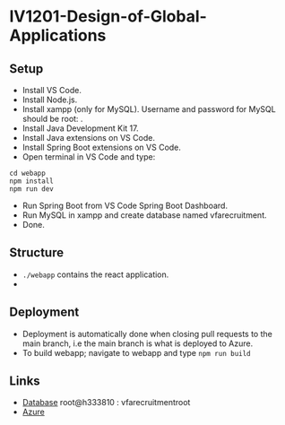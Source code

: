 # IV1201-Design-of-Global-Applications

## Setup
- Install VS Code.
- Install Node.js.
- Install xampp (only for MySQL). Username and password for MySQL should be root: .
- Install Java Development Kit 17.
- Install Java extensions on VS Code.
- Install Spring Boot extensions on VS Code.
- Open terminal in VS Code and type:
```
cd webapp
npm install
npm run dev
``` 
- Run Spring Boot from VS Code Spring Boot Dashboard.
- Run MySQL in xampp and create database named vfarecruitment.
- Done.

## Structure
- ```./webapp``` contains the react application.
-

## Deployment
- Deployment is automatically done when closing pull requests to the main branch, i.e the main branch is what is deployed to Azure.
- To build webapp; navigate to webapp and type ```npm run build```

## Links
- [Database](https://phpmyadmin678.loopia.se/) root@h333810 : vfarecruitmentroot
- [Azure](https://portal.azure.com/#@kth.onmicrosoft.com/resource/subscriptions/762702c5-f63f-4ded-ae3d-3bf5f01c7758/resourceGroups/IV1201_Recruitment/overview)
